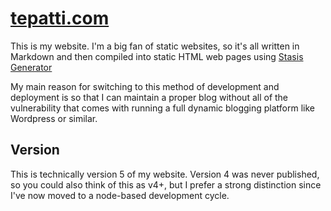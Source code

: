 # [tepatti.com](http://tepatti.com)
This is my website. I'm a big fan of static websites, so it's all written in Markdown and then compiled into static HTML web pages using [Stasis Generator](https://github.com/Gioni06/stasis-generator)

My main reason for switching to this method of development and deployment is so that I can maintain a proper blog without all of the vulnerability that comes with running a full dynamic blogging platform like Wordpress or similar.

## Version

This is technically version 5 of my website. Version 4 was never published, so you could also think of this as v4+, but I prefer a strong distinction since I've now moved to a node-based development cycle.